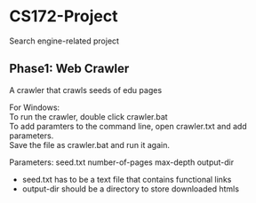 # CS172-Project
Search engine-related project

## Phase1: Web Crawler
A crawler that crawls seeds of edu pages

For Windows:  
To run the crawler, double click crawler.bat  
To add paramters to the command line, open crawler.txt and add parameters.  
Save the file as crawler.bat and run it again.  
  
Parameters: seed.txt number-of-pages max-depth output-dir  
- seed.txt has to be a text file that contains functional links  
- output-dir should be a directory to store downloaded htmls  